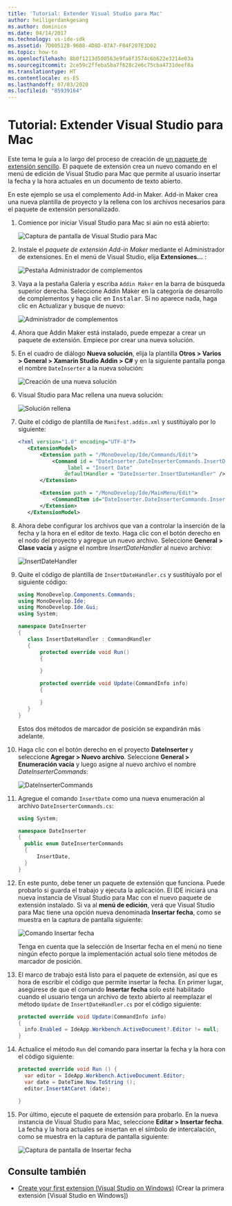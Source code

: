 ```yaml
---
title: 'Tutorial: Extender Visual Studio para Mac'
author: heiligerdankgesang
ms.author: dominicn
ms.date: 04/14/2017
ms.technology: vs-ide-sdk
ms.assetid: 7D00512B-9688-4D8D-87A7-F04F207E3D02
ms.topic: how-to
ms.openlocfilehash: 8b0f1213d500563e9fa6f3574c6b622e3214e03a
ms.sourcegitcommit: 2ce59c2ffeba5ba7f628c2e6c75cba4731deef8a
ms.translationtype: HT
ms.contentlocale: es-ES
ms.lasthandoff: 07/03/2020
ms.locfileid: "85939164"
---
```

# <a name="extending-visual-studio-for-mac-walkthrough"></a>Tutorial: Extender Visual Studio para Mac

Este tema le guía a lo largo del proceso de creación de [un paquete de extensión sencillo](https://github.com/mjh4/AddIns/tree/master/DateInserter). El paquete de extensión crea un nuevo comando en el menú de edición de Visual Studio para Mac que permite al usuario insertar la fecha y la hora actuales en un documento de texto abierto.

En este ejemplo se usa el complemento Add-in Maker. Add-in Maker crea una nueva plantilla de proyecto y la rellena con los archivos necesarios para el paquete de extensión personalizado.

1. Comience por iniciar Visual Studio para Mac si aún no está abierto:

   ![Captura de pantalla de Visual Studio para Mac](media/extending-visual-studio-mac-addin3.png)

2. Instale el _paquete de extensión Add-in Maker_ mediante el Administrador de extensiones. En el menú de Visual Studio, elija **Extensiones...** :

   ![Pestaña Administrador de complementos](media/extending-visual-studio-mac-addin4.png)

3. Vaya a la pestaña Galería y escriba `Addin Maker` en la barra de búsqueda superior derecha. Seleccione Addin Maker en la categoría de desarrollo de complementos y haga clic en <kbd>Instalar</kbd>. Si no aparece nada, haga clic en Actualizar y busque de nuevo:

   ![Administrador de complementos](media/extending-visual-studio-mac-addin5.png)

4. Ahora que Addin Maker está instalado, puede empezar a crear un paquete de extensión. Empiece por crear una nueva solución.

5. En el cuadro de diálogo **Nueva solución**, elija la plantilla **Otros > Varios > General > Xamarin Studio Addin > C#** y en la siguiente pantalla ponga el nombre `DateInserter` a la nueva solución:

   ![Creación de una nueva solución](media/extending-visual-studio-mac-addin7New.png)

6. Visual Studio para Mac rellena una nueva solución:

   ![Solución rellena](media/extending-visual-studio-mac-addin8.png)

7. Quite el código de plantilla de `Manifest.addin.xml` y sustitúyalo por lo siguiente:

   ```xml
   <?xml version="1.0" encoding="UTF-8"?>
      <ExtensionModel>
          <Extension path = "/MonoDevelop/Ide/Commands/Edit">
              <Command id = "DateInserter.DateInserterCommands.InsertDate"
                  _label = "Insert Date"
                  defaultHandler = "DateInserter.InsertDateHandler" />
          </Extension>

          <Extension path = "/MonoDevelop/Ide/MainMenu/Edit">
              <CommandItem id="DateInserter.DateInserterCommands.InsertDate" />
          </Extension>
      </ExtensionModel>
   ```

8. Ahora debe configurar los archivos que van a controlar la inserción de la fecha y la hora en el editor de texto. Haga clic con el botón derecho en el nodo del proyecto y agregue un nuevo archivo. Seleccione **General > Clase vacía** y asigne el nombre *InsertDateHandler* al nuevo archivo:

   ![InsertDateHandler](media/extending-visual-studio-mac-addin9.png)

9. Quite el código de plantilla de `InsertDateHandler.cs` y sustitúyalo por el siguiente código:

   ```cs
   using MonoDevelop.Components.Commands;
   using MonoDevelop.Ide;
   using MonoDevelop.Ide.Gui;
   using System;

   namespace DateInserter
   {
      class InsertDateHandler : CommandHandler
      {
          protected override void Run()
          {

          }

          protected override void Update(CommandInfo info)
          {

          }
      }
   }
   ```

   Estos dos métodos de marcador de posición se expandirán más adelante.

10. Haga clic con el botón derecho en el proyecto **DateInserter** y seleccione **Agregar > Nuevo archivo**. Seleccione **General > Enumeración vacía** y luego asigne al nuevo archivo el nombre *DateInserterCommands*:

    ![DateInserterCommands](media/extending-visual-studio-mac-addin10.png)

11. Agregue el comando `InsertDate` como una nueva enumeración al archivo `DateInserterCommands.cs`:

    ``` cs
    using System;

    namespace DateInserter
    {
      public enum DateInserterCommands
      {
          InsertDate,
      }
    }
    ```

12. En este punto, debe tener un paquete de extensión que funciona. Puede probarlo si guarda el trabajo y ejecuta la aplicación. El IDE iniciará una nueva instancia de Visual Studio para Mac con el nuevo paquete de extensión instalado. Si va al **menú de edición**, verá que Visual Studio para Mac tiene una opción nueva denominada **Insertar fecha**, como se muestra en la captura de pantalla siguiente:

    ![Comando Insertar fecha](media/extending-visual-studio-mac-addin11.png)

    Tenga en cuenta que la selección de Insertar fecha en el menú no tiene ningún efecto porque la implementación actual solo tiene métodos de marcador de posición.

13. El marco de trabajo está listo para el paquete de extensión, así que es hora de escribir el código que permite insertar la fecha. En primer lugar, asegúrese de que el comando **Insertar fecha** solo esté habilitado cuando el usuario tenga un archivo de texto abierto al reemplazar el método `Update` de `InsertDateHandler.cs` por el código siguiente:

    ```cs
    protected override void Update(CommandInfo info)
    {
      info.Enabled = IdeApp.Workbench.ActiveDocument?.Editor != null;
    }
    ```

14. Actualice el método `Run` del comando para insertar la fecha y la hora con el código siguiente:

    ``` cs
    protected override void Run () {
      var editor = IdeApp.Workbench.ActiveDocument.Editor;
      var date = DateTime.Now.ToString ();
      editor.InsertAtCaret (date);

    }
    ```

15. Por último, ejecute el paquete de extensión para probarlo. En la nueva instancia de Visual Studio para Mac, seleccione **Editar > Insertar fecha**. La fecha y la hora actuales se insertan en el símbolo de intercalación, como se muestra en la captura de pantalla siguiente:

    ![Captura de pantalla de Insertar fecha](media/extending-visual-studio-mac-addin12.png)

## <a name="see-also"></a>Consulte también

- [Create your first extension (Visual Studio on Windows)](/visualstudio/extensibility/extensibility-hello-world) (Crear la primera extensión [Visual Studio en Windows])